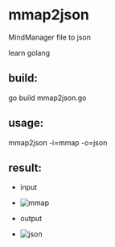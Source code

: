 # mmap2json
MindManager file to json

learn golang

## build:
go build mmap2json.go

## usage:
mmap2json -i=mmap -o=json

## result:
- input
- ![mmap](https://raw.githubusercontent.com/shuax/mmap2json/master/screenshot/1.png)

- output
- ![json](https://raw.githubusercontent.com/shuax/mmap2json/master/screenshot/2.png)
